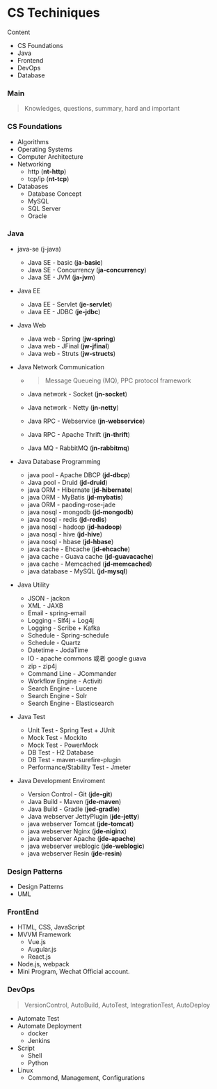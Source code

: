 # CS Techiniques

Content

- CS Foundations
- Java
- Frontend
- DevOps
- Database

### Main

> Knowledges, questions, summary, hard and important

### CS Foundations

- Algorithms
- Operating Systems
- Computer Architecture
- Networking
  - http (**nt-http**)
  - tcp/ip (**nt-tcp**)
- Databases
  - Database Concept
  - MySQL
  - SQL Server
  - Oracle

### Java

- java-se (j-java)

  - Java SE - basic (**ja-basic**)
  - Java SE - Concurrency (**ja-concurrency**)
  - Java SE - JVM (**ja-jvm**)

- Java EE

  - Java EE - Servlet (**je-servlet**)
  - Java EE - JDBC (**je-jdbc**)

- Java Web

  - Java web - Spring (**jw-spring**)
  - Java web - JFinal (**jw-jfinal**)
  - Java web - Struts (**jw-structs**)

- Java Network Communication

  - > Message Queueing (MQ), PPC protocol framework   

  - Java network - Socket (**jn-socket**)
  - Java network - Netty (**jn-netty**)
  - Java RPC - Webservice (**jn-webservice**)
  - Java  RPC - Apache Thrift (**jn-thrift**)
  - Java MQ - RabbitMQ (**jn-rabbitmq**)


- Java Database Programming

  - java pool - Apache DBCP (**jd-dbcp**)
  - Java pool - Druid (**jd-druid**)
  - java ORM - Hibernate (**jd-hibernate**)
  - java ORM - MyBatis (**jd-mybatis**)
  - java ORM - paoding-rose-jade 
  - java nosql - mongodb (**jd-mongodb**)
  - java nosql - redis (**jd-redis**)
  - java nosql - hadoop (**jd-hadoop**)
  - java nosql - hive (**jd-hive**)
  - java nosql - hbase (**jd-hbase**)
  - java cache - Ehcache (**jd-ehcache**)
  - java cache - Guava cache (**jd-guavacache**)
  - java cache - Memcached (**jd-memcached**)
  - java database - MySQL (**jd-mysql**)
- Java Utility

  - JSON - jackon
  - XML - JAXB
  - Email - spring-email
  - Logging - Slf4j + Log4j
  - Logging - Scribe + Kafka
  - Schedule - Spring-schedule
  - Schedule - Quartz
  - Datetime - JodaTime
  - IO - apache commons 或者 google guava
  - zip - zip4j
  - Command Line - JCommander
  - Workflow Engine - Activiti
  - Search Engine - Lucene
  - Search Engine - Solr
  - Search Engine - Elasticsearch
- Java Test

  - Unit Test - Spring Test + JUnit
  - Mock Test - Mockito
  - Mock Test - PowerMock
  - DB Test - H2 Database
  - DB Test -  maven-surefire-plugin
  - Performance/Stability Test - Jmeter
- Java Development Enviroment

  - Version Control - Git (**jde-git**)
  - Java Build - Maven (**jde-maven**)
  - Java Build - Gradle (**jed-gradle**)
  - Java webserver JettyPlugin (**jde-jetty**)
  - java webserver Tomcat (**jde-tomcat**)
  - java webserver Nginx (**jde-niginx**)
  - java webserver Apache (**jde-apache**)
  - java webserver weblogic (**jde-weblogic**)
  - java webserver Resin (**jde-resin**)

### Design Patterns

- Design Patterns
- UML
	

### FrontEnd

- HTML, CSS, JavaScript
- MVVM Framework
  - Vue.js
  - Augular.js
  - React.js
- Node.js, webpack
- Mini Program, Wechat Official account.
	

### DevOps

> VersionControl, AutoBuild, AutoTest, IntegrationTest, AutoDeploy

- Automate Test
- Automate Deployment
  - docker
  - Jenkins
- Script
  - Shell
  - Python
- Linux
  - Commond, Management, Configurations

